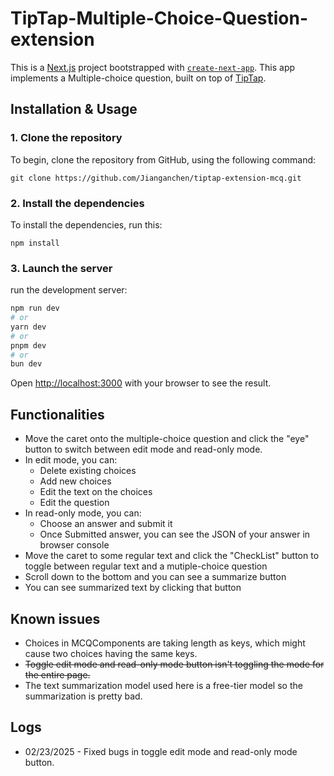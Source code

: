 # TipTap-Multiple-Choice-Question-extension

This is a [Next.js](https://nextjs.org) project bootstrapped with [`create-next-app`](https://nextjs.org/docs/app/api-reference/cli/create-next-app). This app implements a Multiple-choice question, built on top of [TipTap](https://github.com/ueberdosis/tiptap).

## Installation & Usage

### 1. Clone the repository

To begin, clone the repository from GitHub, using the following command:

```
git clone https://github.com/Jianganchen/tiptap-extension-mcq.git

```

### 2. Install the dependencies

To install the dependencies, run this:

```
npm install
```

### 3. Launch the server

run the development server:

```bash
npm run dev
# or
yarn dev
# or
pnpm dev
# or
bun dev
```

Open [http://localhost:3000](http://localhost:3000) with your browser to see the result.

## Functionalities

- Move the caret onto the multiple-choice question and click the "eye" button to switch between edit mode and read-only mode.
- In edit mode, you can:
  - Delete existing choices
  - Add new choices
  - Edit the text on the choices
  - Edit the question
- In read-only mode, you can:
  - Choose an answer and submit it
  - Once Submitted answer, you can see the JSON of your answer in browser console
- Move the caret to some regular text and click the "CheckList" button to toggle between regular text and a mutiple-choice question
- Scroll down to the bottom and you can see a summarize button
- You can see summarized text by clicking that button

## Known issues

- Choices in MCQComponents are taking length as keys, which might cause two choices having the same keys.
- ~~Toggle edit mode and read-only mode button isn't toggling the mode for the entire page.~~
- The text summarization model used here is a free-tier model so the summarization is pretty bad.

## Logs

- 02/23/2025 - Fixed bugs in toggle edit mode and read-only mode button.
